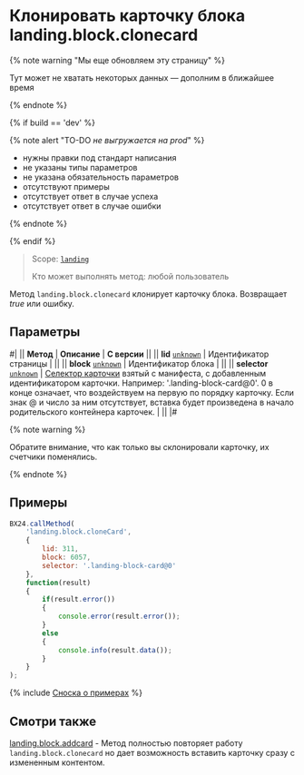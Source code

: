 # Клонировать карточку блока landing.block.clonecard

{% note warning "Мы еще обновляем эту страницу" %}

Тут может не хватать некоторых данных — дополним в ближайшее время

{% endnote %}

{% if build == 'dev' %}

{% note alert "TO-DO _не выгружается на prod_" %}

- нужны правки под стандарт написания
- не указаны типы параметров
- не указана обязательность параметров
- отсутствуют примеры
- отсутствует ответ в случае успеха
- отсутствует ответ в случае ошибки

{% endnote %}

{% endif %}

> Scope: [`landing`](../../../scopes/permissions.md)
>
> Кто может выполнять метод: любой пользователь

Метод `landing.block.clonecard` клонирует карточку блока. Возвращает _true_ или ошибку.

## Параметры

#|
|| **Метод** | **Описание** | **С версии** ||
|| **lid**
[`unknown`](../../../data-types.md) | Идентификатор страницы | ||
|| **block**
[`unknown`](../../../data-types.md) | Идентификатор блока | ||
|| **selector**
[`unknown`](../../../data-types.md) | [Селектор карточки](../manifest.md#ключ-cards) взятый с манифеста, с добавленным идентификатором карточки.
Например: '.landing-block-card@0'. 0 в конце означает, что воздействуем на первую по порядку карточку. Если знак @ и число за ним отсутствует, вставка будет произведена в начало родительского контейнера карточек. | ||
|#

{% note warning %}

Обратите внимание, что как только вы склонировали карточку, их счетчики поменялись.

{% endnote %}

## Примеры

```js
BX24.callMethod(
    'landing.block.cloneCard',
    {
        lid: 311,
        block: 6057,
        selector: '.landing-block-card@0'
    },
    function(result)
    {
        if(result.error())
        {
            console.error(result.error());
        }
        else
        {
            console.info(result.data());
        }
    }
);
```

{% include [Сноска о примерах](../../../../_includes/examples.md) %}

## Смотри также

[landing.block.addcard](./landing-block-add-card.md) - Метод полностью повторяет работу `landing.block.clonecard` но дает возможность вставить карточку сразу с измененным контентом.

